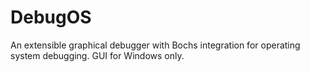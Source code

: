 DebugOS
=======

An extensible graphical debugger with Bochs integration for operating system debugging. GUI for Windows only.
